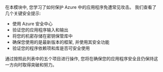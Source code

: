 在本模块中, 您学习了如何保护 Azure 中的应用程序免遭常见攻击。 我们查看了几个关键安全提示:

- 使用 Azure 安全中心
- 验证您的应用程序输入和输出
- 将您的机密存储在密钥保管库中
- 确保您使用的是最新版本的框架, 并使用其安全功能
- 验证您的程序依赖项和库是否可安全使用

通过按照此列表中的五个项目进行操作, 您将在确保您的应用程序安全且仍保持这一方向时取得突破和努力。